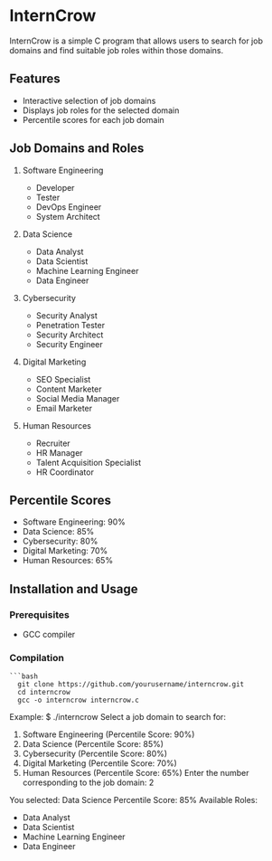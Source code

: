 # InternCrow

InternCrow is a simple C program that allows users to search for job domains and find suitable job roles within those domains.

## Features

- Interactive selection of job domains
- Displays job roles for the selected domain
- Percentile scores for each job domain

## Job Domains and Roles

1. Software Engineering
   - Developer
   - Tester
   - DevOps Engineer
   - System Architect

2. Data Science
   - Data Analyst
   - Data Scientist
   - Machine Learning Engineer
   - Data Engineer

3. Cybersecurity
   - Security Analyst
   - Penetration Tester
   - Security Architect
   - Security Engineer

4. Digital Marketing
   - SEO Specialist
   - Content Marketer
   - Social Media Manager
   - Email Marketer

5. Human Resources
   - Recruiter
   - HR Manager
   - Talent Acquisition Specialist
   - HR Coordinator

## Percentile Scores

- Software Engineering: 90%
- Data Science: 85%
- Cybersecurity: 80%
- Digital Marketing: 70%
- Human Resources: 65%

## Installation and Usage

### Prerequisites

- GCC compiler

### Compilation

    ```bash
      git clone https://github.com/yourusername/interncrow.git
      cd interncrow
      gcc -o interncrow interncrow.c

Example:
$ ./interncrow
Select a job domain to search for:
1. Software Engineering (Percentile Score: 90%)
2. Data Science (Percentile Score: 85%)
3. Cybersecurity (Percentile Score: 80%)
4. Digital Marketing (Percentile Score: 70%)
5. Human Resources (Percentile Score: 65%)
Enter the number corresponding to the job domain: 2

You selected: Data Science
Percentile Score: 85%
Available Roles:
 - Data Analyst
 - Data Scientist
 - Machine Learning Engineer
 - Data Engineer

      



      
